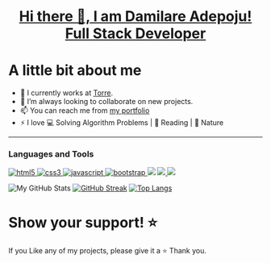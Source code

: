 <!--
**adamilare/adamilare** is a ✨ _special_ ✨ repository because its `README.md` (this file) appears on your GitHub profile.

Here are some ideas to get you started:

- 🔭 I’m currently working on ...
- 🌱 I’m currently learning ...
- 👯 I’m looking to collaborate on ...
- 🤔 I’m looking for help with ...
- 💬 Ask me about ...
- 📫 How to reach me: ...
- 😄 Pronouns: ...
- ⚡ Fun fact: ...
-->

<div id="header" align="center"> 
<!-- <img src="https://media.tenor.com/qJ5evVs-_uUAAAAS/coding.gif" width="300"/> -->
</div>

<h1 align="center"> 
  <a href="https://github.com/AmineDerbal">
    Hi there 👋, I am Damilare Adepoju! <br>
    Full Stack Developer
</a>
</h1>

# A little bit about me

- 🔭 I currently works at [Torre](https://torre.ai).
- 👯 I’m always looking to collaborate on new projects.
- 📫 You can reach me from [my portfolio](https://adamilare.onrender.com)
- ⚡ I love 💻 Solving Algorithm Problems | 📗 Reading | 🚵 Nature
<hr>

### Languages and Tools

<p> 
  <a href="https://www.w3.org/html/" target="_blank"> 
    <img src="https://img.shields.io/badge/html-E34F26.svg?style=for-the-badge&logo=html5&logoColor=white"
      alt="html5"/> 
  </a>
  <a href="https://www.w3schools.com/css/" target="_blank">
    <img src="https://img.shields.io/badge/css-1572B6.svg?style=for-the-badge&logo=css3&logoColor=white"
      alt="css3"/>
  </a>
<a href="https://developer.mozilla.org/en-US/docs/Web/JavaScript" target="_blank"> 
    <img src="https://img.shields.io/badge/Javascript-F7DF1E.svg?style=for-the-badge&logo=javascript&logoColor=black"
      alt="javascript"/> 
  </a>
  <a href="https://getbootstrap.com" target="_blank" > <img src="https://img.shields.io/badge/Bootstrap-563D7C?style=for-the-badge&logo=bootstrap&logoColor=white" alt="bootstrap" /> </a>
   <a href="https://nodejs.org/en/" target="_blank">  <img src="https://img.shields.io/badge/Node.js-339933?style=for-the-badge&logo=nodedotjs&logoColor=white" /></a>
   <a href="https://git-scm.com/" target="_blank"> <img src="https://img.shields.io/badge/GIT-E44C30?style=for-the-badge&logo=git&logoColor=white" /> </a>
   <a href="https://github.com/" target="_blank"> <img src="https://img.shields.io/badge/GitHub-100000?style=for-the-badge&logo=github&logoColor=white" /> </a>

</p>

![My GitHub Stats](https://github-readme-stats.vercel.app/api?username=adamilare&show_icons=true&theme=buefy&bg_color=faf5fa)
[![GitHub Streak](https://github-readme-streak-stats.herokuapp.com?user=adamilare&theme=dark)](https://git.io/streak-stats)
[![Top Langs](https://github-readme-stats.vercel.app/api/top-langs/?username=adamilare&layout=compact&theme=vision-friendly-dark)](https://github.com/AmineDerbal/github-readme-stats)

# Show your support! ⭐

If you Like any of my projects, please give it a ⭐ Thank you.

